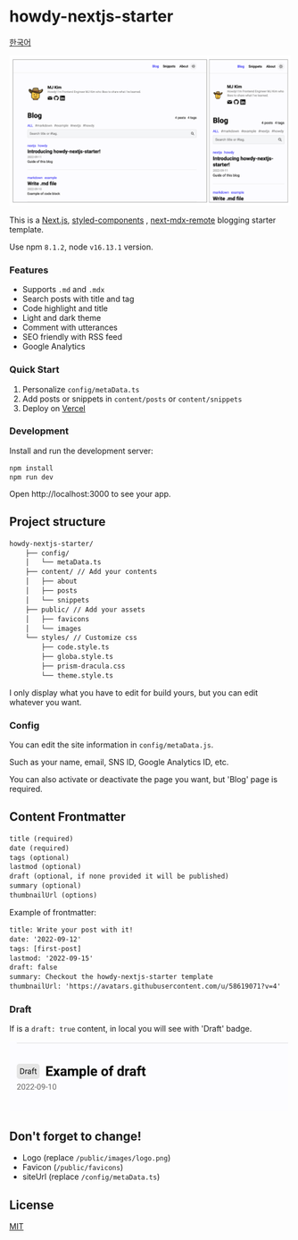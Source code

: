 # howdy-nextjs-starter

[한국어](./README.ko.md)

![preview](./public/content/0-readme/preview.png)

This is a [Next.js](https://nextjs.org/), [styled-components](https://styled-components.com/)
, [next-mdx-remote](https://github.com/hashicorp/next-mdx-remote) blogging starter template.

Use npm `8.1.2`, node `v16.13.1` version.

### Features

- Supports `.md` and `.mdx`
- Search posts with title and tag
- Code highlight and title
- Light and dark theme
- Comment with utterances
- SEO friendly with RSS feed
- Google Analytics

### Quick Start

1. Personalize `config/metaData.ts`
2. Add posts or snippets in `content/posts` or `content/snippets`
3. Deploy on [Vercel](https://vercel.com/)

### Development

Install and run the development server:

```shell
npm install
npm run dev 
```

Open http://localhost:3000 to see your app.

## Project structure

```txt
howdy-nextjs-starter/
    ├── config/ 
    │   └── metaData.ts
    ├── content/ // Add your contents
    │   ├── about
    │   ├── posts
    │   └── snippets
    ├── public/ // Add your assets
    │   ├── favicons
    │   └── images
    └── styles/ // Customize css
        ├── code.style.ts
        ├── globa.style.ts
        ├── prism-dracula.css
        └── theme.style.ts
```

I only display what you have to edit for build yours, but you can edit whatever you want.

### Config

You can edit the site information in `config/metaData.js`.

Such as your name, email, SNS ID, Google Analytics ID, etc.

You can also activate or deactivate the page you want, but 'Blog' page is required.

## Content Frontmatter

```txt
title (required)
date (required)
tags (optional)
lastmod (optional)
draft (optional, if none provided it will be published)
summary (optional)
thumbnailUrl (options)
```

Example of frontmatter:

```txt
title: Write your post with it!
date: '2022-09-12'
tags: [first-post]
lastmod: '2022-09-15'
draft: false
summary: Checkout the howdy-nextjs-starter template
thumbnailUrl: 'https://avatars.githubusercontent.com/u/58619071?v=4'
```

### Draft

If is a `draft: true` content, in local you will see with 'Draft' badge.

![Draft](./public/content/introducing-howdy-nextjs-starter/draft.png)

## Don't forget to change!

- Logo (replace `/public/images/logo.png`)
- Favicon (`/public/favicons`)
- siteUrl (replace `/config/metaData.ts`)

## License

[MIT](LICENSE.md)
